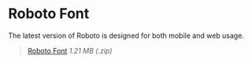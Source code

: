 

# Roboto Font

The latest version of Roboto is designed for both mobile and web usage.

> [Roboto Font](http://material-design.storage.googleapis.com/downloads/RobotoTTF.zip) *1.21 MB (.zip)*